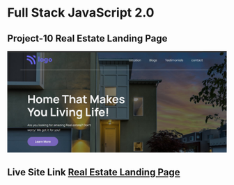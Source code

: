 # **Full Stack JavaScript 2.0**
## Project-10 **Real Estate Landing Page**
![Output Image](./output.jpg)
## Live Site Link [Real Estate Landing Page](https://real-estate-ranveer.netlify.app/)